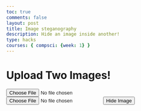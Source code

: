```yaml
---
toc: true
comments: false
layout: post
title: Image steganography
description: Hide an image inside another!
type: hacks
courses: { compsci: {week: 1} }
---
```


<h1><strong>Upload Two Images!</strong></h1>
<input type="file" id="imageInput" accept="image/*">
<input type="file" id="imageInput2" accept="image/*">
<button id="andButton">Hide Image</button>
<br>
<div id='resultDiv'></div>
<script src="../../../assets/js/steganography.js" type="text/javascript"></script>